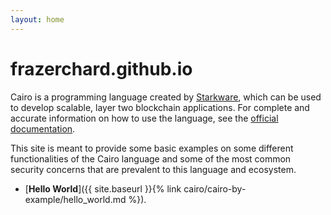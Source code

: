 ```yaml
---
layout: home
---
```


# frazerchard.github.io

Cairo is a programming language created by [Starkware](https://www.cairo-lang.org/), which can be used to develop scalable, layer two blockchain applications.
For complete and accurate information on how to use the language, see the [official documentation](https://www.cairo-lang.org/docs/).

This site is meant to provide some basic examples on some different functionalities of the Cairo language and some of the most common security concerns that are prevalent to this language and ecosystem.

- [**Hello World**]({{ site.baseurl }}{% link cairo/cairo-by-example/hello_world.md %}).
